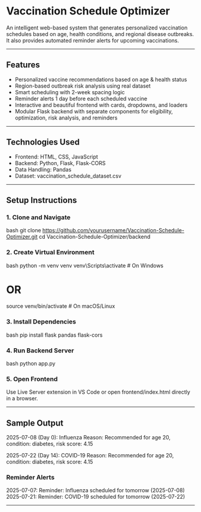 # Vaccination Schedule Optimizer

An intelligent web-based system that generates personalized vaccination schedules based on age, health conditions, and regional disease outbreaks. It also provides automated reminder alerts for upcoming vaccinations.

---

## Features

- Personalized vaccine recommendations based on age & health status
- Region-based outbreak risk analysis using real dataset
- Smart scheduling with 2-week spacing logic
- Reminder alerts 1 day before each scheduled vaccine
- Interactive and beautiful frontend with cards, dropdowns, and loaders
- Modular Flask backend with separate components for eligibility, optimization, risk analysis, and reminders

---

## Technologies Used

- Frontend: HTML, CSS, JavaScript
- Backend: Python, Flask, Flask-CORS
- Data Handling: Pandas
- Dataset: vaccination_schedule_dataset.csv


---

## Setup Instructions

### 1. Clone and Navigate
bash
git clone https://github.com/yourusername/Vaccination-Schedule-Optimizer.git
cd Vaccination-Schedule-Optimizer/backend


### 2. Create Virtual Environment
bash
python -m venv venv
venv\Scripts\activate  # On Windows
# OR
source venv/bin/activate  # On macOS/Linux


### 3. Install Dependencies
bash
pip install flask pandas flask-cors


### 4. Run Backend Server
bash
python app.py


### 5. Open Frontend
Use Live Server extension in VS Code or open frontend/index.html directly in a browser.

---

## Sample Output


2025-07-08 (Day 0): Influenza
Reason: Recommended for age 20, condition: diabetes, risk score: 4.15

2025-07-22 (Day 14): COVID-19
Reason: Recommended for age 20, condition: diabetes, risk score: 4.15


### Reminder Alerts

2025-07-07: Reminder: Influenza scheduled for tomorrow (2025-07-08)
2025-07-21: Reminder: COVID-19 scheduled for tomorrow (2025-07-22)


---
